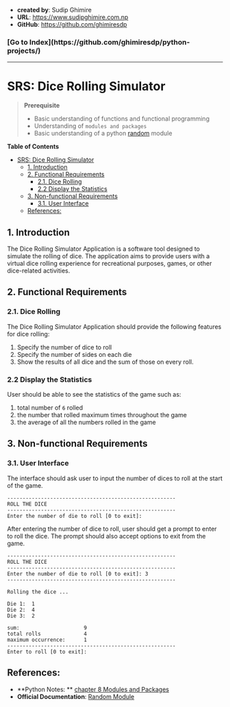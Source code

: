 - **created by**: Sudip Ghimire
- **URL**: https://www.sudipghimire.com.np
- **GitHub**: https://github.com/ghimiresdp

<h3>[Go to Index](https://github.com/ghimiresdp/python-projects/)</h3><hr>

# SRS: Dice Rolling Simulator

> **Prerequisite**
> - Basic understanding of functions and functional programming
> - Understanding of `modules and packages`
> - Basic understanding of a python [random](https://docs.python.org/3/library/random.html) module

**Table of Contents**

- [SRS: Dice Rolling Simulator](#srs-dice-rolling-simulator)
    - [1. Introduction](#1-introduction)
    - [2. Functional Requirements](#2-functional-requirements)
        - [2.1. Dice Rolling](#21-dice-rolling)
        - [2.2 Display the Statistics](#22-display-the-statistics)
    - [3. Non-functional Requirements](#3-non-functional-requirements)
        - [3.1. User Interface](#31-user-interface)
    - [References:](#references)

## 1. Introduction

The Dice Rolling Simulator Application is a software tool designed to simulate
the rolling of dice. The application aims to provide users with a virtual dice
rolling experience for recreational purposes, games, or other dice-related
activities.

## 2. Functional Requirements

### 2.1. Dice Rolling

The Dice Rolling Simulator Application should provide the following features
for dice rolling:

1. Specify the number of dice to roll
2. Specify the number of sides on each die
3. Show the results of all dice and the sum of those on every roll.

### 2.2 Display the Statistics

User should be able to see the statistics of the game such as:

1. total number of `6` rolled
2. the number that rolled maximum times throughout the game
3. the average of all the numbers rolled in the game

## 3. Non-functional Requirements

### 3.1. User Interface

The interface should ask user to input the number of dices to roll at the start
of the game.

```
-------------------------------------------------------
ROLL THE DICE
-------------------------------------------------------
Enter the number of die to roll [0 to exit]:
```

After entering the number of dice to roll, user should get a prompt to enter
to roll the dice. The prompt should also accept options to exit from the game.

```
-------------------------------------------------------
ROLL THE DICE
-------------------------------------------------------
Enter the number of die to roll [0 to exit]: 3
-------------------------------------------------------

Rolling the dice ...

Die 1:  1
Die 2:  4
Die 3:  2

sum:                     9
total rolls              4
maximum occurrence:      1
-------------------------------------------------------
Enter to roll [0 to exit]:

```

## References:

- **Python Notes:
  ** [chapter 8 Modules and Packages](https://github.com/ghimiresdp/python-notes/blob/main/c08_modules_packages/chapter%208.4%20random.md)
- **Official Documentation**: [Random Module](https://docs.python.org/3/library/random.html)
